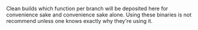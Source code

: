 Clean builds which function per branch will be deposited here for convenience sake and convenience sake alone. 
Using these binaries is not recommend unless one knows exactly why they're using it.
